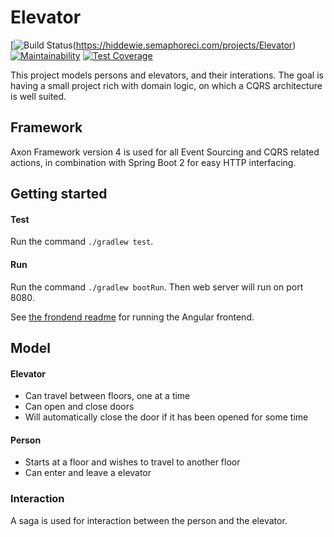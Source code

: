 
# Elevator

[![Build Status](https://hiddewie.semaphoreci.com/badges/Elevator.svg)(https://hiddewie.semaphoreci.com/projects/Elevator)
[![Maintainability](https://api.codeclimate.com/v1/badges/641409c7c9336f1c0388/maintainability)](https://codeclimate.com/github/hiddewie/Elevator/maintainability) [![Test Coverage](https://api.codeclimate.com/v1/badges/641409c7c9336f1c0388/test_coverage)](https://codeclimate.com/github/hiddewie/Elevator/test_coverage)


This project models persons and elevators, and their interations. The goal is having a small project rich with domain logic, on which a CQRS architecture is well suited.

## Framework

Axon Framework version 4 is used for all Event Sourcing and CQRS related actions, in combination with Spring Boot 2 for easy HTTP interfacing.

## Getting started

#### Test

Run the command `./gradlew test`.

#### Run

Run the command `./gradlew bootRun`. Then web server will run on port 8080.

See [the frondend readme](web/README.md) for running the Angular frontend.

## Model

#### Elevator

- Can travel between floors, one at a time
- Can open and close doors
- Will automatically close the door if it has been opened for some time

#### Person

- Starts at a floor and wishes to travel to another floor
- Can enter and leave a elevator

### Interaction

A saga is used for interaction between the person and the elevator.
